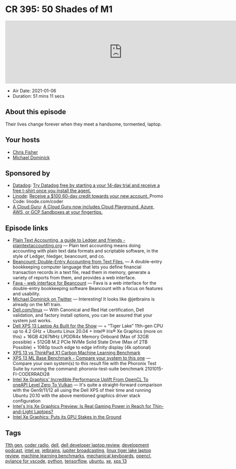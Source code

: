 # CR 395: 50 Shades of M1

<iframe src="https://player.fireside.fm/v2/MLf2ZzhC+EXreIYmJ?theme=dark" width="740" height="200" frameborder="0" scrolling="no"></iframe>

* Air Date: 2021-01-06
* Duration: 51 mins 11 secs

## About this episode

Their lives change forever when they meet a handsome, tormented, laptop.

## Your hosts
* [Chris Fisher](https://coder.show/hosts/chrislas)
* [Michael Dominick](https://coder.show/hosts/michael)

## Sponsored by

  * [Datadog](http://datadog.com/coderradio): [Try Datadog free by starting a your 14-day trial and receive a free t-shirt once you install the agent.](http://datadog.com/coderradio)
  * [Linode](https://linode.com/coder): [Receive a $100 60-day credit towards your new account. ](https://linode.com/coder) Promo Code: linode.com/coder
  * [A Cloud Guru](https://acloudguru.com): [A Cloud Guru now includes Cloud Playground. Azure, AWS, or GCP Sandboxes at your fingertips.](https://acloudguru.com)



## Episode links

  * [Plain Text Accounting, a guide to Ledger and friends - plaintextaccounting.org](https://plaintextaccounting.org/ "Plain Text Accounting, a guide to Ledger and friends - plaintextaccounting.org") — Plain text accounting means doing accounting with plain text data formats and scriptable software, in the style of Ledger, hledger, beancount, and co. 
  * [Beancount: Double-Entry Accounting from Text Files.](https://github.com/beancount/beancount "Beancount: Double-Entry Accounting from Text Files.") — A double-entry bookkeeping computer language that lets you define financial transaction records in a text file, read them in memory, generate a variety of reports from them, and provides a web interface.
  * [Fava - web interface for Beancount](https://github.com/beancount/fava "Fava - web interface for Beancount") — Fava is a web interface for the double-entry bookkeeping software Beancount with a focus on features and usability.
  * [Michael Dominick on Twitter](https://twitter.com/dominucco/status/1345867506989359105 "Michael Dominick on Twitter") — Interesting! It looks like @jetbrains is already on the M1 train.
  * [Dell.com/linux](https://www.dell.com/en-us/work/shop/overview/cp/linuxsystems "Dell.com/linux") — With Canonical and Red Hat certification, Dell validation, and factory install options, you can be assured that your system just works.
  * [Dell XPS 13 Laptop As Built for the Show](https://www.dell.com/en-us/work/shop/dell-laptops-and-notebooks/new-xps-13-developer-edition/spd/xps-13-9310-laptop/ctox139w10p2c3000u?configurationid=45591da6-877d-48a2-bf0a-151202c712ac "Dell XPS 13 Laptop As Built for the Show") — + “Tiger Lake” 11th-gen CPU up to 4.2 GHz \+ Ubuntu Linux 20.04 \+ Intel® Iris® Xe Graphics (more on this) \+ 16GB 4267MHz LPDDR4x Memory Onboard (Max of 32GB possible) \+ 512GB M.2 PCIe NVMe Solid State Drive (Max of 2TB Possible) \+ 1080p touch edge to edge infinity display (4k optional)
  * [XPS 13 vs ThinkPad X1 Carbon Machine Learning Benchmark](https://openbenchmarking.org/result/2101022-AS-2101015FI37 "XPS 13 vs ThinkPad X1 Carbon Machine Learning Benchmark")
  * [XPS 13 ML Base Benchmark - Compare your system to this one](https://openbenchmarking.org/result/2101015-FI-CODERRADI28 "XPS 13 ML Base Benchmark - Compare your system to this one") — Compare your own system(s) to this result file with the Phoronix Test Suite by running the command: phoronix-test-suite benchmark 2101015-FI-CODERRADI28
  * [Intel Xe Graphics' Incredible Performance Uplift From OpenCL To oneAPI Level Zero To Vulkan](https://www.phoronix.com/scan.php?page=article&item=intel-xe-graphics&num=1 "Intel Xe Graphics' Incredible Performance Uplift From OpenCL To oneAPI Level Zero To Vulkan") — It's quite a straight-forward comparison with the Gen9/11/12 all using the Dell XPS of their time and running Ubuntu 20.10 with the above mentioned graphics driver stack configuration
  * [Intel's Iris Xe Graphics Preview: Is Real Gaming Power in Reach for Thin-and-Light Laptops?](https://www.pcmag.com/news/intels-iris-xe-graphics-preview-is-real-gaming-power-in-reach-for-thin "Intel's Iris Xe Graphics Preview: Is Real Gaming Power in Reach for Thin-and-Light Laptops?")
  * [Intel Xe Graphics: Puts its GPU Stakes in the Ground ](https://www.eetasia.com/intel-xe-graphics-puts-its-gpu-stakes-in-the-ground/ "Intel Xe Graphics: Puts its GPU Stakes in the Ground ")



## Tags

[11th gen](https://coder.show/tags/11th%20gen), [coder radio](https://coder.show/tags/coder%20radio), [dell](https://coder.show/tags/dell), [dell developer laptop review](https://coder.show/tags/dell%20developer%20laptop%20review), [development podcast](https://coder.show/tags/development%20podcast), [intel xe](https://coder.show/tags/intel%20xe), [jetbrains](https://coder.show/tags/jetbrains), [jupiter broadcasting](https://coder.show/tags/jupiter%20broadcasting), [linux tiger lake laptop review](https://coder.show/tags/linux%20tiger%20lake%20laptop%20review), [machine learning benchmarks](https://coder.show/tags/machine%20learning%20benchmarks), [mechanical keyboards](https://coder.show/tags/mechanical%20keyboards), [opencl](https://coder.show/tags/opencl), [pylance for vscode](https://coder.show/tags/pylance%20for%20vscode), [python](https://coder.show/tags/python), [tensorflow](https://coder.show/tags/tensorflow), [ubuntu](https://coder.show/tags/ubuntu), [xe](https://coder.show/tags/xe), [xps 13](https://coder.show/tags/xps%2013)